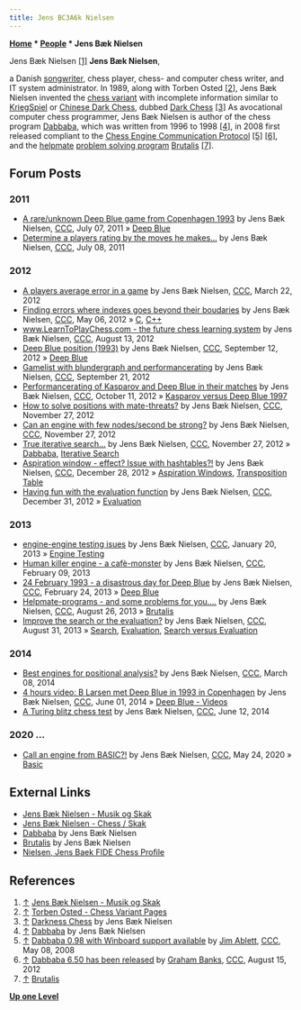 ```yaml
---
title: Jens BC3A6k Nielsen
---
```

**[Home](Home "Home") \* [People](People "People") \* Jens Bæk Nielsen**



 [](http://www.jens-musik.dk/) Jens Bæk Nielsen <a id="cite-note-1" href="#cite-ref-1">[1]</a> 
**Jens Bæk Nielsen**,  

a Danish [songwriter](https://en.wikipedia.org/wiki/Songwriter), chess player, chess- and computer chess writer, and IT system administrator. 
In 1989, along with Torben Osted <a id="cite-note-2" href="#cite-ref-2">[2]</a>, Jens Bæk Nielsen invented the [chess variant](Chess#Variants "Chess") with incomplete information similar to [KriegSpiel](KriegSpiel "KriegSpiel") or [Chinese Dark Chess](Chinese_Dark_Chess "Chinese Dark Chess"), dubbed [Dark Chess](https://en.wikipedia.org/wiki/Dark_chess) <a id="cite-note-3" href="#cite-ref-3">[3]</a>
As avocational computer chess programmer, Jens Bæk Nielsen is author of the chess program [Dabbaba](Dabbaba "Dabbaba"), which was written from 1996 to 1998 <a id="cite-note-4" href="#cite-ref-4">[4]</a>, 
in 2008 first released compliant to the [Chess Engine Communication Protocol](Chess_Engine_Communication_Protocol "Chess Engine Communication Protocol") <a id="cite-note-5" href="#cite-ref-5">[5]</a> <a id="cite-note-6" href="#cite-ref-6">[6]</a>, 
and the [helpmate](https://en.wikipedia.org/wiki/Helpmate) [problem solving program](Category:Problem "Category:Problem") [Brutalis](index.php?title=Brutalis&action=edit&redlink=1 "Brutalis (page does not exist)") <a id="cite-note-7" href="#cite-ref-7">[7]</a>. 



## Forum Posts


### 2011


* [A rare/unknown Deep Blue game from Copenhagen 1993](http://www.talkchess.com/forum/viewtopic.php?t=39642) by Jens Bæk Nielsen, [CCC](CCC "CCC"), July 07, 2011 » [Deep Blue](Deep_Blue "Deep Blue")
* [Determine a players rating by the moves he makes...](http://www.talkchess.com/forum/viewtopic.php?t=39657) by Jens Bæk Nielsen, [CCC](CCC "CCC"), July 08, 2011


### 2012


* [A players average error in a game](http://www.talkchess.com/forum/viewtopic.php?t=42979) by Jens Bæk Nielsen, [CCC](CCC "CCC"), March 22, 2012
* [Finding errors where indexes goes beyond their boudaries](http://www.talkchess.com/forum/viewtopic.php?t=43593) by Jens Bæk Nielsen, [CCC](CCC "CCC"), May 06, 2012 » [C](C "C"), [C++](Cpp "Cpp")
* [www.LearnToPlayChess.com - the future chess learning system](http://www.talkchess.com/forum/viewtopic.php?t=44784) by Jens Bæk Nielsen, [CCC](CCC "CCC"), August 13, 2012
* [Deep Blue position (1993)](http://www.talkchess.com/forum/viewtopic.php?t=45120) by Jens Bæk Nielsen, [CCC](CCC "CCC"), September 12, 2012 » [Deep Blue](Deep_Blue "Deep Blue")
* [Gamelist with blundergraph and performancerating](http://www.talkchess.com/forum/viewtopic.php?t=45254) by Jens Bæk Nielsen, [CCC](CCC "CCC"), September 21, 2012
* [Performancerating of Kasparov and Deep Blue in their matches](http://www.talkchess.com/forum/viewtopic.php?t=45538) by Jens Bæk Nielsen, [CCC](CCC "CCC"), October 11, 2012 » [Kasparov versus Deep Blue 1997](Kasparov_versus_Deep_Blue_1997 "Kasparov versus Deep Blue 1997")
* [How to solve positions with mate-threats?](http://www.talkchess.com/forum/viewtopic.php?t=46170) by Jens Bæk Nielsen, [CCC](CCC "CCC"), November 27, 2012
* [Can an engine with few nodes/second be strong?](http://www.talkchess.com/forum/viewtopic.php?t=46171) by Jens Bæk Nielsen, [CCC](CCC "CCC"), November 27, 2012
* [True iterative search...](http://www.talkchess.com/forum/viewtopic.php?t=46175) by Jens Bæk Nielsen, [CCC](CCC "CCC"), November 27, 2012 » [Dabbaba](Dabbaba "Dabbaba"), [Iterative Search](Iterative_Search "Iterative Search")
* [Aspiration window - effect? Issue with hashtables?!](http://www.talkchess.com/forum/viewtopic.php?t=46624) by Jens Bæk Nielsen, [CCC](CCC "CCC"), December 28, 2012 » [Aspiration Windows](Aspiration_Windows "Aspiration Windows"), [Transposition Table](Transposition_Table "Transposition Table")
* [Having fun with the evaluation function](http://www.talkchess.com/forum/viewtopic.php?t=46689) by Jens Bæk Nielsen, [CCC](CCC "CCC"), December 31, 2012 » [Evaluation](Evaluation "Evaluation")


### 2013


* [engine-engine testing isues](http://www.talkchess.com/forum/viewtopic.php?t=46948) by Jens Bæk Nielsen, [CCC](CCC "CCC"), January 20, 2013 » [Engine Testing](Engine_Testing "Engine Testing")
* [Human killer engine - a cafè-monster](http://www.talkchess.com/forum/viewtopic.php?t=47165) by Jens Bæk Nielsen, [CCC](CCC "CCC"), February 09, 2013
* [24 February 1993 - a disastrous day for Deep Blue](http://www.talkchess.com/forum/viewtopic.php?t=47320) by Jens Bæk Nielsen, [CCC](CCC "CCC"), February 24, 2013 » [Deep Blue](Deep_Blue "Deep Blue")
* [Helpmate-programs - and some problems for you....](http://www.talkchess.com/forum/viewtopic.php?t=49107) by Jens Bæk Nielsen, [CCC](CCC "CCC"), August 26, 2013 » [Brutalis](index.php?title=Brutalis&action=edit&redlink=1 "Brutalis (page does not exist)")
* [Improve the search or the evaluation?](http://www.talkchess.com/forum/viewtopic.php?t=49190) by Jens Bæk Nielsen, [CCC](CCC "CCC"), August 31, 2013 » [Search](Search "Search"), [Evaluation](Evaluation "Evaluation"), [Search versus Evaluation](Knowledge#SearchVersusEvaluation "Knowledge")


### 2014


* [Best engines for positional analysis?](http://www.talkchess.com/forum3/viewtopic.php?f=2&t=51531) by Jens Bæk Nielsen, [CCC](CCC "CCC"), March 08, 2014
* [4 hours video: B Larsen met Deep Blue in 1993 in Copenhagen](http://www.talkchess.com/forum3/viewtopic.php?f=2&t=52512) by Jens Bæk Nielsen, [CCC](CCC "CCC"), June 01, 2014 » [Deep Blue - Videos](Deep_Blue#Videos "Deep Blue")
* [A Turing blitz chess test](http://www.talkchess.com/forum3/viewtopic.php?f=2&t=52616) by Jens Bæk Nielsen, [CCC](CCC "CCC"), June 12, 2014


### 2020 ...


* [Call an engine from BASIC?!](http://www.talkchess.com/forum3/viewtopic.php?f=7&t=74011&p=844518) by Jens Bæk Nielsen, [CCC](CCC "CCC"), May 24, 2020 » [Basic](Basic "Basic")


## External Links


* [Jens Bæk Nielsen - Musik og Skak](http://www.jens-musik.dk/)
* [Jens Bæk Nielsen - Chess / Skak](http://www.jens-musik.dk/skak.htm)
* [Dabbaba](http://www.jens-musik.dk/dabbaba.htm) by Jens Bæk Nielsen
* [Brutalis](http://www.jens-musik.dk/brutalis.htm) by Jens Bæk Nielsen
* [Nielsen, Jens Baek FIDE Chess Profile](http://ratings.fide.com/card.phtml?event=1448064)


## References


1. <a id="cite-ref-1" href="#cite-note-1">↑</a> [Jens Bæk Nielsen - Musik og Skak](http://www.jens-musik.dk/)
2. <a id="cite-ref-2" href="#cite-note-2">↑</a> [Torben Osted - Chess Variant Pages](https://www.chessvariants.com/who/TorbenOsted)
3. <a id="cite-ref-3" href="#cite-note-3">↑</a> [Darkness Chess](https://www.chessvariants.com/incinf.dir/darkness.html) by Jens Bæk Nielsen
4. <a id="cite-ref-4" href="#cite-note-4">↑</a> [Dabbaba](http://www.jens-musik.dk/dabbaba.htm) by Jens Bæk Nielsen
5. <a id="cite-ref-5" href="#cite-note-5">↑</a> [Dabbaba 0.98 with Winboard support available](http://www.talkchess.com/forum/viewtopic.php?t=21051) by [Jim Ablett](Jim_Ablett "Jim Ablett"), [CCC](CCC "CCC"), May 08, 2008
6. <a id="cite-ref-6" href="#cite-note-6">↑</a> [Dabbaba 6.50 has been released](http://www.talkchess.com/forum/viewtopic.php?t=44802) by [Graham Banks](Graham_Banks "Graham Banks"), [CCC](CCC "CCC"), August 15, 2012
7. <a id="cite-ref-7" href="#cite-note-7">↑</a> [Brutalis](http://www.jens-musik.dk/brutalis.htm)

**[Up one Level](People "People")**







 
